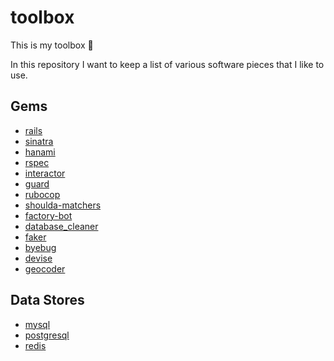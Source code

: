 # toolbox

This is my toolbox 🧰

In this repository I want to keep a list of various software pieces that I like to use.

## Gems

- [rails](https://github.com/rails/rails)
- [sinatra](https://github.com/sinatra/sinatra)
- [hanami](https://github.com/hanami/hanami)
- [rspec](https://github.com/rspec/rspec)
- [interactor](https://github.com/collectiveidea/interactorf)
- [guard](https://github.com/guard/guard)
- [rubocop](https://github.com/rubocop-hq/rubocop)
- [shoulda-matchers](https://github.com/thoughtbot/shoulda-matchers)
- [factory-bot](https://github.com/thoughtbot/factory_bot)
- [database_cleaner](https://github.com/DatabaseCleaner/database_cleaner)
- [faker](https://github.com/faker-ruby/faker)
- [byebug](https://github.com/deivid-rodriguez/byebug)
- [devise](https://github.com/heartcombo/devise)
- [geocoder](https://github.com/alexreisner/geocoder)

## Data Stores

- [mysql](https://www.mysql.com/)
- [postgresql](https://www.postgresql.org/)
- [redis](https://redis.io/)
